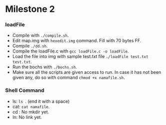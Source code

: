 # Milestone 2

### loadFile

* Compile with ```./compile.sh```.
* Edit map.img with ```hexedit.img``` command. Fill with 70 bytes FF.
* Compile ```./dd.sh```.
* Compile the loadFile.c with ```gcc loadFile.c -o loadFile```.
* Load the file into img with sample test.txt file ```./loadFile test.txt test.txt```.
* Run the bochs with ```./bochs.sh```.
* Make sure all the scripts are given access to run. In case it has not been given any, do so with command ```chmod +x namafile.sh```.

### Shell Command
* ls: ```ls ```. (end it with a space)
* cat: ```cat namafile```.
* cd : No mkdir yet.
* ln: No link yet.